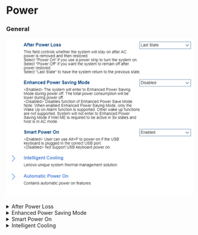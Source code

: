 # Power #
### General ###
![](./img/power.png)

<details><summary>After Power Loss</summary>
One of 3 options to select whether the system will stay on after AC power is removed and then restored:

1. Power On – select this option if you use a power strip to turn the system on.
2. Power Off – select this option if you want the system to remain off after power restored.
3. **Last State** – select this option to have the system return to the previous state. Default.

| WMI Setting name | Values | SVP Req'd | AMD/Intel |
|:---|:---|:---|:---|
|  |  |  | Both |
</details>


<details><summary>Enhanced Power Saving Mode</summary>
One of 2 states:

1. Enabled – the system will enter to Enhanced Power Saving Mode during power off. The total power consumption will be lower during power off. 
2. **Disabled** – disables the function of Enhanced Power Save Mode. Default.

**Note**: When enabled "Enhanced Power Saving Mode", only the "Wake Up on Alarm" function is supported. Other wake up functions are not supported. System will not enter to "E"nhanced Power Saving Mode" if Intel ME (Management Engine) is required to be active in Sx states (aka Sleep states) and host is in AC mode.

| WMI Setting name | Values | SVP Req'd | AMD/Intel |
|:---|:---|:---|:---|
|  |  |  | Both |
</details>


<details><summary>Smart Power On</summary>
One of 2 states:

1. **Enabled** – if selected, then user can use Alt+P power on in the USB keyboard is plugged in the correct USB port. Default.
2. Disabled – if selected, then system does not support USB keyboard power on.

| WMI Setting name | Values | SVP Req'd | AMD/Intel |
|:---|:---|:---|:---|
|  |  |  | Both |
</details>


<details><summary>Intelligent Cooling</summary>
Group of settings for Lenovo unique system thermal management solution. 

![](./img/intelligentcooling.png)

<details><summary>Performance Mode</summary>
One of 3 options:

1. **Best performance** – the system will run at best system performance with normal acoustic level. Default.
2. Best experience – the system will run at the best experience with balanced noise and better performance.
3. Full Speed – all fans in the system will rung at full speed. 

| WMI Setting name | Values | SVP Req'd | AMD/Intel |
|:---|:---|:---|:---|
|  |  |  | Both |
</details>

</details>